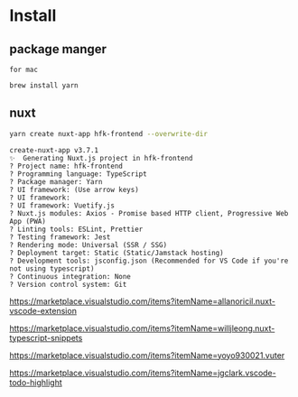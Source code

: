 # Install 


## package manger 

`for mac`

```
brew install yarn 
```


## nuxt 

```bash
yarn create nuxt-app hfk-frontend --overwrite-dir
```

```
create-nuxt-app v3.7.1
✨  Generating Nuxt.js project in hfk-frontend
? Project name: hfk-frontend
? Programming language: TypeScript
? Package manager: Yarn
? UI framework: (Use arrow keys)
? UI framework: 
? UI framework: Vuetify.js
? Nuxt.js modules: Axios - Promise based HTTP client, Progressive Web App (PWA)
? Linting tools: ESLint, Prettier
? Testing framework: Jest
? Rendering mode: Universal (SSR / SSG)
? Deployment target: Static (Static/Jamstack hosting)
? Development tools: jsconfig.json (Recommended for VS Code if you're not using typescript)
? Continuous integration: None
? Version control system: Git
```



https://marketplace.visualstudio.com/items?itemName=allanoricil.nuxt-vscode-extension

https://marketplace.visualstudio.com/items?itemName=willjleong.nuxt-typescript-snippets

https://marketplace.visualstudio.com/items?itemName=yoyo930021.vuter

https://marketplace.visualstudio.com/items?itemName=jgclark.vscode-todo-highlight




